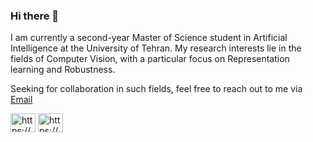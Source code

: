 ### Hi there 👋

I am currently a second-year Master of Science student in Artificial Intelligence at the University of Tehran. My research interests lie in the fields of Computer Vision, with a particular focus on Representation learning and Robustness. 

Seeking for collaboration in such fields, feel free to reach out to me via <a href="mailto:farshads7778@gmail.com?subject=intention of cooperation from [name]-[title]-[institute]">Email</a>


<p align="left">
<a href="https://www.linkedin.com/in/farshad-sangari-446964185/" target="blank"><img align="center" 
src="https://raw.githubusercontent.com/rahuldkjain/github-profile-readme-generator/master/src/images/icons/Social/linked-in-alt.svg" alt="https://www.linkedin.com/in/farshad-sangari-446964185/" height="30" width="40" /></a>
<a href="https://youtube.com/@farshadsangari" target="blank"><img align="center" 
src="https://raw.githubusercontent.com/rahuldkjain/github-profile-readme-generator/master/src/images/icons/Social/youtube.svg" alt="https://youtube.com/@farshadsangari" height="30" width="40" /></a>
</p>
